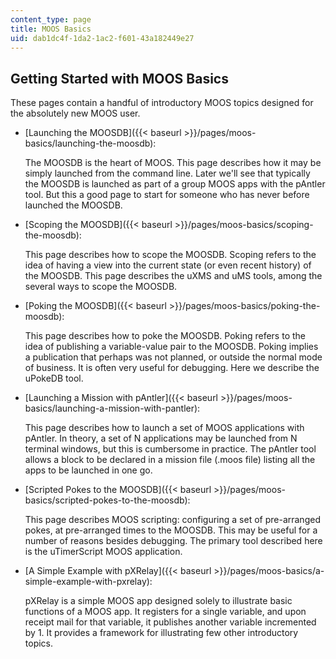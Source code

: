 ```yaml
---
content_type: page
title: MOOS Basics
uid: dab1dc4f-1da2-1ac2-f601-43a182449e27
---
```


Getting Started with MOOS Basics
--------------------------------

These pages contain a handful of introductory MOOS topics designed for the absolutely new MOOS user.

*   [Launching the MOOSDB]({{< baseurl >}}/pages/moos-basics/launching-the-moosdb):
    
    The MOOSDB is the heart of MOOS. This page describes how it may be simply launched from the command line. Later we'll see that typically the MOOSDB is launched as part of a group MOOS apps with the pAntler tool. But this a good page to start for someone who has never before launched the MOOSDB.
    
*   [Scoping the MOOSDB]({{< baseurl >}}/pages/moos-basics/scoping-the-moosdb):
    
    This page describes how to scope the MOOSDB. Scoping refers to the idea of having a view into the current state (or even recent history) of the MOOSDB. This page describes the uXMS and uMS tools, among the several ways to scope the MOOSDB.
    
*   [Poking the MOOSDB]({{< baseurl >}}/pages/moos-basics/poking-the-moosdb):
    
    This page describes how to poke the MOOSDB. Poking refers to the idea of publishing a variable-value pair to the MOOSDB. Poking implies a publication that perhaps was not planned, or outside the normal mode of business. It is often very useful for debugging. Here we describe the uPokeDB tool.
    
*   [Launching a Mission with pAntler]({{< baseurl >}}/pages/moos-basics/launching-a-mission-with-pantler):
    
    This page describes how to launch a set of MOOS applications with pAntler. In theory, a set of N applications may be launched from N terminal windows, but this is cumbersome in practice. The pAntler tool allows a block to be declared in a mission file (.moos file) listing all the apps to be launched in one go.
    
*   [Scripted Pokes to the MOOSDB]({{< baseurl >}}/pages/moos-basics/scripted-pokes-to-the-moosdb):
    
    This page describes MOOS scripting: configuring a set of pre-arranged pokes, at pre-arranged times to the MOOSDB. This may be useful for a number of reasons besides debugging. The primary tool described here is the uTimerScript MOOS application.
    
*   [A Simple Example with pXRelay]({{< baseurl >}}/pages/moos-basics/a-simple-example-with-pxrelay):
    
    pXRelay is a simple MOOS app designed solely to illustrate basic functions of a MOOS app. It registers for a single variable, and upon receipt mail for that variable, it publishes another variable incremented by 1. It provides a framework for illustrating few other introductory topics.